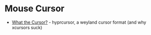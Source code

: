 Mouse Cursor
============

* [What the Cursor?](https://blog.vaxry.net/articles/2024-cursors) -  hyprcursor, a weyland cursor format (and why xcursors suck)